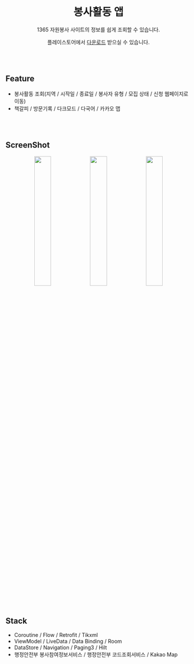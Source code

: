 <div align="center">

# 봉사활동 앱

1365 자원봉사 사이트의 정보를 쉽게 조회할 수 있습니다.

플레이스토어에서 [다운로드](https://play.google.com/store/apps/details?id=g6y116.volunteer) 받으실 수 있습니다.

</div>

<br>
<br>

## Feature

- 봉사활동 조회(지역 / 시작일 / 종료일 / 봉사자 유형 / 모집 상태 / 신청 웹페이지로 이동)
- 책갈피 / 방문기록 / 다크모드 / 다국어 / 카카오 맵

<br>
<br>

## ScreenShot

<div align="center">
 
<img src="https://user-images.githubusercontent.com/121198194/222146755-e8cd1400-9251-4bfe-af14-f741050de22e.jpg" width="30%" height="30%"><img src="https://user-images.githubusercontent.com/121198194/222146781-1439cc0d-7b3b-4e1d-a3fd-044fe3c41408.jpg" width="30%" height="30%"><img src="https://user-images.githubusercontent.com/121198194/222146788-4e28578d-2911-4ebb-b502-688730eacfcb.jpg" width="30%" height="30%">

</div>

<br>
<br>

## Stack

- Coroutine / Flow / Retrofit / Tikxml
- ViewModel / LiveData / Data Binding / Room
- DataStore / Navigation / Paging3 / Hilt
- 행정안전부 봉사참여정보서비스 / 행정안전부 코드조회서비스 / Kakao Map
